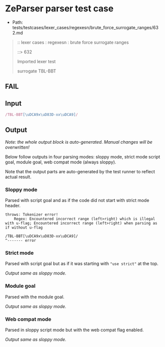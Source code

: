 # ZeParser parser test case

- Path: tests/testcases/lexer_cases/regexesn/brute_force_surrogate_ranges/632.md

> :: lexer cases : regexesn : brute force surrogate ranges
>
> ::> 632
>
> Imported lexer test
>
> surrogate TBL-BBT

## FAIL

## Input

`````js
/TBL-BBT[\uDCA9x\uD83D-xx\uDCA9]/
`````

## Output

_Note: the whole output block is auto-generated. Manual changes will be overwritten!_

Below follow outputs in four parsing modes: sloppy mode, strict mode script goal, module goal, web compat mode (always sloppy).

Note that the output parts are auto-generated by the test runner to reflect actual result.

### Sloppy mode

Parsed with script goal and as if the code did not start with strict mode header.

`````
throws: Tokenizer error!
    Regex: Encountered incorrect range (left>right) which is illegal with u-flag; Encountered incorrect range (left>right) when parsing as if without u-flag

/TBL-BBT[\uDCA9x\uD83D-xx\uDCA9]/
^------- error
`````

### Strict mode

Parsed with script goal but as if it was starting with `"use strict"` at the top.

_Output same as sloppy mode._

### Module goal

Parsed with the module goal.

_Output same as sloppy mode._

### Web compat mode

Parsed in sloppy script mode but with the web compat flag enabled.

_Output same as sloppy mode._
